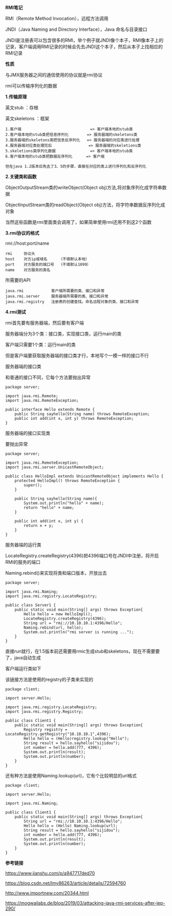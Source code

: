 **RMI笔记**

RMI（Remote Method Invocation），远程方法调用

JNDI（Java Naming and Directory Interface），Java 命名与目录接口

JNDI是注册表可以包含很多的RMI，举个例子就JNDI像个本子，RMI像本子上的记录，客户端调用RMI记录的时候会先去JNDI这个本子，然后从本子上找相应的RMI记录

**性质**

与JMX服务器之间的通信使用的协议就是rmi协议

rmi可以传输序列化的数据

**1.传输原理**

英文stub ：存根

英文skeletons ：框架

```
1.客户端 						       => 客户端本地的stub类
2.客户端本地的stub类把信息序列化 	   => 服务器端的skeletons类
3.服务器端的skeletons类把信息反序列化   => 服务器端的对应类进行处理
4.服务器端对应类处理完后 			  	 => 服务器端的skeletions类
5.skeletions类序列化数据 			 	 => 客户端本地的stub类
6.客户端本地的stub类把数据反序列化	  => 客户端

但在java 1.2版本后免去了3、5的步骤，直接在对应的类上进行序列化和反序列化
```

**2.关键类和函数**

ObjectOutputStream类的writeObject(Object obj)方法,将对象序列化成字符串数据

ObjectInputStream类的readObject(Object obj)方法，将字符串数据反序列化成对象

当然这些函数是rmi里面类会调用了，如果简单使用rmi还用不到这2个函数

**3.rmi协议的格式**

rmi://host:port/name

```
rmi 	协议头
host	对方ip或域名		（不填默认本地）
port	对方服务的端口号  （不填默认1099）
name	对方服务的类名
```

所需要的API

```
java.rmi			客户端所需要的类、接口和异常
java.rmi.server		服务器端所需要的类、接口和异常
java.rmi.registry	注册表的创建查找。命名远程对象的类、接口和异常
```

**4.rmi测试**

rmi首先要有服务器端，然后要有客户端

服务器端分为3个类：接口类，实现接口类，运行main的类

客户端只需要1个类：运行main的类

但是客户端要获取服务器端的接口类才行，本地写个一模一样的接口不行



服务器端的接口类

和普通的接口不同，它每个方法要抛出异常

```
package server;

import java.rmi.Remote;
import java.rmi.RemoteException;

public interface Hello extends Remote {
    public String sayhello(String name) throws RemoteException;
    public int add(int x, int y) throws RemoteException;
}
```

服务器端的接口实现类

要抛出异常

```
package server;

import java.rmi.RemoteException;
import java.rmi.server.UnicastRemoteObject;

public class HelloImpl extends UnicastRemoteObject implements Hello {
    protected HelloImpl() throws RemoteException {
        super();
    }

    public String sayhello(String name){
        System.out.println("hello" + name);
        return "hello" + name;
    }

    public int add(int x, int y) {
        return x + y;
    }
}
```

服务器端的运行类

LocateRegistry.createRegistry(4396)把4396端口号在JNDI中注册，将开启RMI的服务的端口

Naming.rebind()来实现将类和端口版本，开放出去

```
package server;

import java.rmi.Naming;
import java.rmi.registry.LocateRegistry;

public class Server1 {
    public static void main(String[] args) throws Exception{
        Hello hello = new HelloImpl();
        LocateRegistry.createRegistry(4396);
        String url = "rmi://10.10.10.1:4396/Hello";
        Naming.rebind(url, hello);
        System.out.println("rmi server is running ...");
    }
}
```

直接run就行，在1.5版本前还需要用rmic生成stub和skeletons，现在不需要要了，java自动生成



客户端运行类如下

该链接方法是使用的registry的子类来实现的

```
package client;

import server.Hello;

import java.rmi.registry.LocateRegistry;
import java.rmi.registry.Registry;

public class Client1 {
    public static void main(String[] args) throws Exception{
        Registry registry = LocateRegistry.getRegistry("10.10.10.1",4396);
        Hello hello = (Hello)registry.lookup("Hello");
        String result = hello.sayhello("sijidou");
        int number = hello.add(777, 4396);
        System.out.println(result);
        System.out.println(number);
    }
}
```

还有种方法是使用Naming.lookup(url)，它有个比较明显的url格式

```
package client;

import server.Hello;

import java.rmi.Naming;

public class Client1 {
    public static void main(String[] args) throws Exception{
        String url = "rmi://10.10.10.1:4396/Hello";
        Hello hello = (Hello) Naming.lookup(url);
        String result = hello.sayhello("sijidou");
        int number = hello.add(777, 4396);
        System.out.println(result);
        System.out.println(number);
    }
}
```



**参考链接**

<https://www.jianshu.com/p/a947717ded70>

<https://blog.csdn.net/lmy86263/article/details/72594760>

http://www.importnew.com/20344.html

https://mogwailabs.de/blog/2019/03/attacking-java-rmi-services-after-jep-290/


